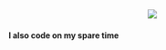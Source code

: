 ## <p align="center">![](https://github.com/visalord/visalord/blob/main/king-vader-robin.gif)</p>
####  <p id="txt">I also code on my spare time</p>
